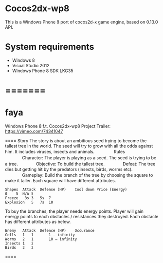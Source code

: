 Cocos2dx-wp8
=============

This is a Windows Phone 8 port of cocos2d-x game engine, based on 0.13.0 API.

System requirements
===================

- Windows 8 
- Visual Studio 2012
- Windows Phone 8 SDK LKG35

=======
=======

faya
====

Windows Phone 8 f.t. Cocos2dx-wp8 Project
Trailer: https://vimeo.com/74341047

====
Story
The story is about an ambitious seed trying to become the tallest tree in the world. The seed will try to grow with all the odds against him. It includes viruses, insects and animals.
　　　　
Rules
　　　　Character: The player is playing as a seed. The seed is trying to be a tree.
　　　　Objective: To build the tallest tree.
　　　　Defeat: The tree dies but getting hit by the predators (insects, birds, worms etc). 
　　　　Gameplay: 
Build the branch of the tree by choosing the square to make it taller. Each square will have different attributes.

	Shapes	Attack	Defense (HP)	Cool down Price (Energy)
	0	 5	N/A	5
	Freeze   3s	3	5s	7
	Explosion 	5	7s	10

To buy the branches, the player needs energy points. Player will gain energy points to each obstacles / resistances they destroyed. Each obstacle has different attributes as below.

	Enemy	Attack	Defence (HP)	Occurance
	Cells	1	1		1 – infinity
	Worms	2	1		10 – infinity
	Insects	1	2	
	Birds	2	2	

====

